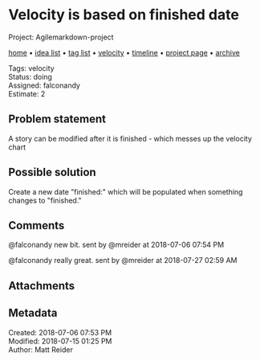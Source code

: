 # Velocity is based on finished date

Project: Agilemarkdown-project

[home](../index.md) • [idea list](../ideas.md) • [tag list](../tags.md) • [velocity](../velocity.md) • [timeline](../timeline.md) • [project page](../agilemarkdown-project.md) • [archive](archive.md)

Tags: velocity  
Status: doing  
Assigned: falconandy  
Estimate: 2  

## Problem statement

A story can be modified after it is finished - which messes up the velocity chart

## Possible solution

Create a new date "finished:" which will be populated when something changes to "finished."

## Comments

@falconandy new bit.
sent by @mreider at 2018-07-06 07:54 PM

@falconandy really great.
sent by @mreider at 2018-07-27 02:59 AM

## Attachments


## Metadata

Created: 2018-07-06 07:53 PM  
Modified: 2018-07-15 01:25 PM  
Author: Matt Reider  
